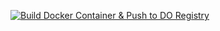 [![Build Docker Container & Push to DO Registry](https://github.com/LukaszObst/loukas_tech/actions/workflows/build.yaml/badge.svg)](https://github.com/LukaszObst/loukas_tech/actions/workflows/build.yaml)